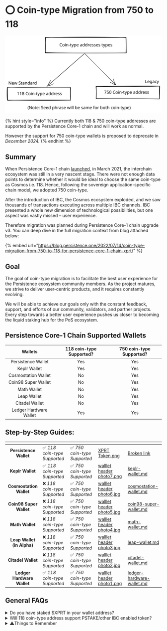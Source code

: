 # ⭕ Coin-type Migration from 750 to 118

<img src="../.gitbook/assets/file.excalidraw.svg" alt="" class="gitbook-drawing">

{% hint style="info" %}
Currently both 118 & 750 coin-type addresses are supported by the Persistence Core-1 chain and will work as normal.&#x20;

However the support for 750 coin-type wallets is proposed to deprecate in _December 2024._
{% endhint %}

## Summary

When Persistence Core-1 chain [launched](https://blog.persistence.one/2021/03/29/the-persistence-mainnet-is-launching-on-march-30th-introducing-our-world-class-genesis-validators/), in March 2021, the interchain ecosystem was still in a very nascent stage. There were not enough data points to determine whether it would be ideal to choose the same coin-type as Cosmos i.e. 118. Hence, following the sovereign application-specific chain model, we adopted 750 coin-type.

After the introduction of IBC, the Cosmos ecosystem exploded, and we saw thousands of transactions executing across multiple IBC channels. IBC presented a whole new dimension of technological possibilities, but one aspect was vastly missed – user experience.

Therefore migration was planned during Persistence Core-1 chain upgrade v3. You can deep dive in the full migration context from blog attached below:&#x20;

{% embed url="https://blog.persistence.one/2022/07/14/coin-type-migration-from-750-to-118-for-persistence-core-1-chain-xprt/" %}

## Goal

The goal of coin-type migration is to facilitate the best user experience for the Persistence ecosystem community members. As the project matures, we strive to deliver user-centric products, and it requires constantly evolving.

We will be able to achieve our goals only with the constant feedback, support, and efforts of our community, validators, and partner projects. Every step towards a better user experience pushes us closer to becoming the liquid staking hub for the PoS ecosystem.



## Persistence Core-1 Chain Supported Wallets

|         Wallets        | 118 coin-type Supported? | 750 coin-type Supported? |
| :--------------------: | :----------------------: | :----------------------: |
|   Persistence Wallet   |            Yes           |            Yes           |
|      Keplr Wallet      |            Yes           |            Yes           |
|   Cosmostation Wallet  |            No            |            Yes           |
|   Coin98 Super Wallet  |            No            |            Yes           |
|       Math Wallet      |            No            |            Yes           |
|       Leap Wallet      |            No            |            Yes           |
|     Citadel Wallet     |            No            |            Yes           |
| Ledger Hardware Wallet |            Yes           |            Yes           |



## Step-by-Step Guides:

<table data-view="cards"><thead><tr><th align="center"></th><th></th><th></th><th data-hidden data-card-cover data-type="files"></th><th data-hidden data-card-target data-type="content-ref"></th></tr></thead><tbody><tr><td align="center"><strong>Persistence Wallet</strong></td><td>✅ <em>118 coin-type Supported</em></td><td>✅ <em>750 coin-type Supported</em></td><td><a href="../.gitbook/assets/XPRT Token.png">XPRT Token.png</a></td><td><a href="broken-reference">Broken link</a></td></tr><tr><td align="center"><strong>Keplr Wallet</strong></td><td>✅ <em>118 coin-type Supported</em></td><td>✅ <em>750 coin-type Supported</em></td><td><a href="../.gitbook/assets/walllet header photo7.png">walllet header photo7.png</a></td><td><a href="keplr-wallet.md">keplr-wallet.md</a></td></tr><tr><td align="center"><strong>Cosmostation Wallet</strong></td><td>❌ <em>118 coin-type Supported</em></td><td>✅ <em>750 coin-type Supported</em></td><td><a href="../.gitbook/assets/walllet header photo6.jpg">walllet header photo6.jpg</a></td><td><a href="cosmostation-wallet.md">cosmostation-wallet.md</a></td></tr><tr><td align="center"><strong>Coin98 Super Wallet</strong></td><td>❌ <em>118 coin-type Supported</em></td><td>✅ <em>750 coin-type Supported</em></td><td><a href="../.gitbook/assets/walllet header photo5.jpg">walllet header photo5.jpg</a></td><td><a href="coin98-super-wallet.md">coin98-super-wallet.md</a></td></tr><tr><td align="center"><strong>Math Wallet</strong></td><td>❌ <em>118 coin-type Supported</em></td><td>✅ <em>750 coin-type Supported</em></td><td><a href="../.gitbook/assets/walllet header photo4.jpg">walllet header photo4.jpg</a></td><td><a href="math-wallet.md">math-wallet.md</a></td></tr><tr><td align="center"><strong>Leap Wallet (in Alpha)</strong></td><td>❌ <em>118 coin-type Supported</em></td><td>✅ <em>750 coin-type Supported</em></td><td><a href="../.gitbook/assets/walllet header photo3.jpg">walllet header photo3.jpg</a></td><td><a href="leap-wallet.md">leap-wallet.md</a></td></tr><tr><td align="center"><strong>Citadel Wallet</strong></td><td>❌ <em>118 coin-type Supported</em></td><td>✅ <em>750 coin-type Supported</em></td><td><a href="../.gitbook/assets/walllet header photo2.jpg">walllet header photo2.jpg</a></td><td><a href="citadel-wallet.md">citadel-wallet.md</a></td></tr><tr><td align="center"><strong>Ledger Hardware Wallet</strong></td><td>✅ <em>118 coin-type Supported</em></td><td>✅ <em>750 coin-type Supported</em></td><td><a href="../.gitbook/assets/walllet header photo1.png">walllet header photo1.png</a></td><td><a href="ledger-hardware-wallet.md">ledger-hardware-wallet.md</a></td></tr></tbody></table>

## General FAQs



<details>

<summary>Do you have staked $XPRT in your wallet address?</summary>

* **Immediate solution:** Unbond your XPRT and migrate to the newly created coin-type 118 wallet address. (21 days unbonding period)

<!---->

* **Suggested Migration:** After the launch of the Liquid Staking Module by Iqlusion (Timeline not yet confirmed), the stake can be directly transferred to the new coin-type 118 wallet address without unbonding.

</details>

<details>

<summary>Will 118 coin-type address support PSTAKE/other IBC enabled token?</summary>



Yes, all the IBC enabled tokens will work as usual including $PSTAKE. Kindly visit respective wallets tab for steps.

</details>

<details>

<summary>⚠️Things to Remember</summary>

1. No one from the persistence team will contact you to help you migrate your tokens.&#x20;
2. Never share your seed with anyone.&#x20;
3. Always make sure that you are using the correct and SSL enabled URL.
4. The only way to contact persistence team is by messaging on the verified [Peristence community chat on Telegram](https://t.me/PersistenceOneChat).&#x20;

</details>

